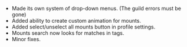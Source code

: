 * Made its own system of drop-down menus. (The guild errors must be gone)
* Added ability to create custom animation for mounts.
* Added select/unselect all mounts button in profile settings.
* Mounts search now looks for matches in tags.
* Minor fixes.